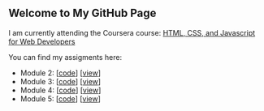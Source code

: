 ## Welcome to My GitHub Page 

I am currently attending the Coursera course: [HTML, CSS, and Javascript for Web Developers](https://www.coursera.org/learn/html-css-javascript-for-web-developers/home/welcome)

You can find my assigments here: 

- Module 2: [[code](https://github.com/nicob94/nicob.github.io/tree/gh-pages/site/module2-solution)] [[view](https://nicob94.github.io/nicob.github.io/site/module2-solution/index.html)]
- Module 3: [[code](https://github.com/nicob94/nicob.github.io/tree/gh-pages/site/module3-solution)] [[view](https://nicob94.github.io/nicob.github.io/site/module3-solution/index.html)]
- Module 4: [[code](https://github.com/nicob94/nicob.github.io/tree/gh-pages/site/module4-solution/easier)] [[view](https://nicob94.github.io/nicob.github.io/site/module4-solution/easier/index.html)]
- Module 5: [[code](https://github.com/nicob94/nicob.github.io/tree/gh-pages/site/module5-solution)] [[view](https://nicob94.github.io/nicob.github.io/site/module5-solution/index.html)]
